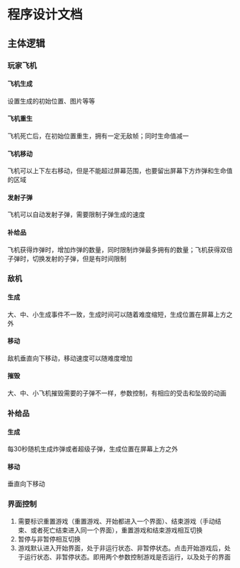 # 程序设计文档
## 主体逻辑
### 玩家飞机
#### 飞机生成
设置生成的初始位置、图片等等
#### 飞机重生
飞机死亡后，在初始位置重生，拥有一定无敌帧；同时生命值减一
#### 飞机移动
飞机可以上下左右移动，但是不能超过屏幕范围，也要留出屏幕下方炸弹和生命值的区域
#### 发射子弹
飞机可以自动发射子弹，需要限制子弹生成的速度
#### 补给品
飞机获得炸弹时，增加炸弹的数量，同时限制炸弹最多拥有的数量；飞机获得双倍子弹时，切换发射的子弹，但是有时间限制

### 敌机
#### 生成
大、中、小生成事件不一致，生成时间可以随着难度缩短，生成位置在屏幕上方之外
#### 移动
敌机垂直向下移动，移动速度可以随难度增加
#### 摧毁
大、中、小飞机摧毁需要的子弹不一样，参数控制，有相应的受击和坠毁的动画

### 补给品
#### 生成
每30秒随机生成炸弹或者超级子弹，生成位置在屏幕上方之外
#### 移动
垂直向下移动

### 界面控制
1. 需要标识重置游戏（重置游戏、开始都进入一个界面）、结束游戏（手动结束、或者死亡结束进入同一个界面），重置游戏和结束游戏相互切换
2. 暂停与非暂停相互切换
3. 游戏默认进入开始界面，处于非运行状态、非暂停状态。点击开始游戏后，处于运行状态、非暂停状态。即用两个参数控制游戏是否运行，以及处于的界面